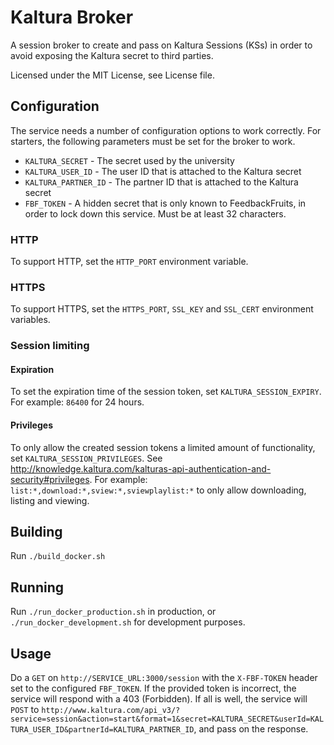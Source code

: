 # Kaltura Broker
A session broker to create and pass on Kaltura Sessions (KSs) in order to avoid exposing the Kaltura secret to third parties.

Licensed under the MIT License, see License file.

## Configuration
The service needs a number of configuration options to work correctly. For starters, the following parameters must be set for the broker to work.
- `KALTURA_SECRET` - The secret used by the university
- `KALTURA_USER_ID` - The user ID that is attached to the Kaltura secret
- `KALTURA_PARTNER_ID` - The partner ID that is attached to the Kaltura secret
- `FBF_TOKEN` - A hidden secret that is only known to FeedbackFruits, in order to lock down this service. Must be at least 32 characters.

### HTTP
To support HTTP, set the `HTTP_PORT` environment variable.

### HTTPS
To support HTTPS, set the `HTTPS_PORT`, `SSL_KEY` and `SSL_CERT` environment variables.

### Session limiting
#### Expiration
To set the expiration time of the session token, set `KALTURA_SESSION_EXPIRY`. For example: `86400` for 24 hours.

#### Privileges
To only allow the created session tokens a limited amount of functionality, set `KALTURA_SESSION_PRIVILEGES`. See http://knowledge.kaltura.com/kalturas-api-authentication-and-security#privileges. For example: `list:*,download:*,sview:*,sviewplaylist:*` to only allow downloading, listing and viewing.

## Building
Run `./build_docker.sh`

## Running
Run `./run_docker_production.sh` in production, or `./run_docker_development.sh` for development purposes.

## Usage
Do a `GET` on `http://SERVICE_URL:3000/session` with the `X-FBF-TOKEN` header set to the configured `FBF_TOKEN`.
If the provided token is incorrect, the service will respond with a 403 (Forbidden).
If all is well, the service will `POST` to `http://www.kaltura.com/api_v3/?service=session&action=start&format=1&secret=KALTURA_SECRET&userId=KALTURA_USER_ID&partnerId=KALTURA_PARTNER_ID`, and pass on the response.
